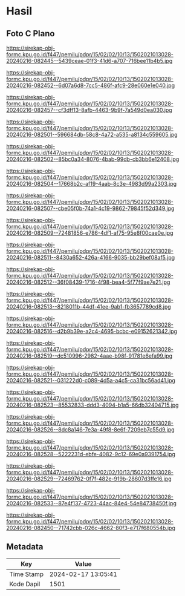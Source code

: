# Hasil

## Foto C Plano

https://sirekap-obj-formc.kpu.go.id/f447/pemilu/pdpr/15/02/02/10/13/1502021013028-20240216-082445--5439ceae-01f3-41d6-a707-716bee11b4b5.jpg

https://sirekap-obj-formc.kpu.go.id/f447/pemilu/pdpr/15/02/02/10/13/1502021013028-20240216-082452--6d07a6d8-7cc5-486f-afc9-28e060e1e040.jpg

https://sirekap-obj-formc.kpu.go.id/f447/pemilu/pdpr/15/02/02/10/13/1502021013028-20240216-082457--cf3dff13-8afb-4463-9b9f-7a549d0ea030.jpg

https://sirekap-obj-formc.kpu.go.id/f447/pemilu/pdpr/15/02/02/10/13/1502021013028-20240216-082501--596684db-58c8-4a72-a535-a8134c559605.jpg

https://sirekap-obj-formc.kpu.go.id/f447/pemilu/pdpr/15/02/02/10/13/1502021013028-20240216-082502--85bc0a34-8076-4bab-99db-cb3bb6e12408.jpg

https://sirekap-obj-formc.kpu.go.id/f447/pemilu/pdpr/15/02/02/10/13/1502021013028-20240216-082504--17668b2c-af19-4aab-8c3e-4983d99a2303.jpg

https://sirekap-obj-formc.kpu.go.id/f447/pemilu/pdpr/15/02/02/10/13/1502021013028-20240216-082507--cbe05f0b-74a1-4c19-9862-79845f52d349.jpg

https://sirekap-obj-formc.kpu.go.id/f447/pemilu/pdpr/15/02/02/10/13/1502021013028-20240216-082509--72481856-e786-4df1-af75-95e8f00cae0e.jpg

https://sirekap-obj-formc.kpu.go.id/f447/pemilu/pdpr/15/02/02/10/13/1502021013028-20240216-082511--8430a652-426a-4166-9035-bb29bef08af5.jpg

https://sirekap-obj-formc.kpu.go.id/f447/pemilu/pdpr/15/02/02/10/13/1502021013028-20240216-082512--36f08439-1716-4f98-bea4-5f77f9ae7e21.jpg

https://sirekap-obj-formc.kpu.go.id/f447/pemilu/pdpr/15/02/02/10/13/1502021013028-20240216-082513--8218011b-44df-41ee-9ab1-fb3657789cd8.jpg

https://sirekap-obj-formc.kpu.go.id/f447/pemilu/pdpr/15/02/02/10/13/1502021013028-20240216-082516--d2b9b39e-a2c4-4695-bcbc-e09152621342.jpg

https://sirekap-obj-formc.kpu.go.id/f447/pemilu/pdpr/15/02/02/10/13/1502021013028-20240216-082519--dc510996-2982-4aae-b98f-91781e6efa99.jpg

https://sirekap-obj-formc.kpu.go.id/f447/pemilu/pdpr/15/02/02/10/13/1502021013028-20240216-082521--031222d0-c089-4d5a-a4c5-ca31bc56ad41.jpg

https://sirekap-obj-formc.kpu.go.id/f447/pemilu/pdpr/15/02/02/10/13/1502021013028-20240216-082523--85532833-ddd3-4094-b1a5-66db32404715.jpg

https://sirekap-obj-formc.kpu.go.id/f447/pemilu/pdpr/15/02/02/10/13/1502021013028-20240216-082526--8dc8a146-7e3a-49f8-8e6f-7209eb7c55d9.jpg

https://sirekap-obj-formc.kpu.go.id/f447/pemilu/pdpr/15/02/02/10/13/1502021013028-20240216-082528--5222231d-ebfe-4082-9c12-69e0a9391754.jpg

https://sirekap-obj-formc.kpu.go.id/f447/pemilu/pdpr/15/02/02/10/13/1502021013028-20240216-082529--72469762-0f7f-482e-919b-28607d3ffe16.jpg

https://sirekap-obj-formc.kpu.go.id/f447/pemilu/pdpr/15/02/02/10/13/1502021013028-20240216-082533--87e4f137-4723-44ac-84e4-54e84738450f.jpg

https://sirekap-obj-formc.kpu.go.id/f447/pemilu/pdpr/15/02/02/10/13/1502021013028-20240216-082450--71742cbb-026c-4662-80f3-e717f680554b.jpg


## Metadata

| Key        | Value               |
| ---------- | ------------------- |
| Time Stamp | 2024-02-17 13:05:41 |
| Kode Dapil | 1501                |



